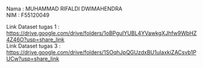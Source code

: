 Nama	: MUHAMMAD RIFALDI DWIMAHENDRA  
NIM	: F55120049  
  
Link Dataset tugas 1	: https://drive.google.com/drive/folders/1oBPguIYUBL4YVawkgXJhfw9WbHZ4Z46O?usp=share_link  
Link Dataset tugas 3	: https://drive.google.com/drive/folders/1SOqhJpQGUzdxBU1uIaxkiZACsvb1PUCw?usp=share_link
